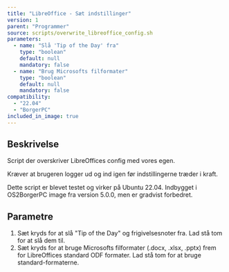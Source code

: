 ```yaml
---
title: "LibreOffice - Sæt indstillinger"
version: 1
parent: "Programmer"
source: scripts/overwrite_libreoffice_config.sh
parameters:
  - name: "Slå 'Tip of the Day' fra"
    type: "boolean"
    default: null
    mandatory: false
  - name: "Brug Microsofts filformater"
    type: "boolean"
    default: null
    mandatory: false
compatibility:  
  - "22.04"
  - "BorgerPC"
included_in_image: true
---
```


## Beskrivelse
Script der overskriver LibreOffices config med vores egen. 

Kræver at brugeren logger ud og ind igen før indstillingerne træder i kraft.

Dette script er blevet testet og virker på Ubuntu 22.04.
Indbygget i OS2BorgerPC image fra version 5.0.0, men er gradvist forbedret.


## Parametre
1. Sæt kryds for at slå "Tip of the Day" og frigivelsesnoter fra. Lad stå tom for at slå dem til.
2. Sæt kryds for at bruge Microsofts filformater (.docx, .xlsx, .pptx) frem for LibreOffices standard ODF formater. Lad stå tom for at bruge standard-formaterne.


